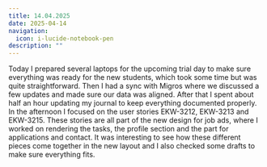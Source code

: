 ```yaml
---
title: 14.04.2025
date: 2025-04-14
navigation:
  icon: i-lucide-notebook-pen
description: ""
---
```


Today I prepared several laptops for the upcoming trial day to make sure everything was ready for the new students, which took some time but was quite straightforward. Then I had a sync with Migros where we discussed a few updates and made sure our data was aligned. After that I spent about half an hour updating my journal to keep everything documented properly. In the afternoon I focused on the user stories EKW-3212, EKW-3213 and EKW-3215. These stories are all part of the new design for job ads, where I worked on rendering the tasks, the profile section and the part for applications and contact. It was interesting to see how these different pieces come together in the new layout and I also checked some drafts to make sure everything fits.

